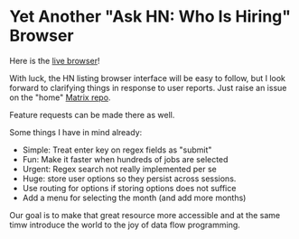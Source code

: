 # Yet Another "Ask HN: Who Is Hiring" Browser
Here is the [live browser](https://kennytilton.github.io/whoishiring/)!

With luck, the HN listing browser interface will be easy to follow, but I look forward to clarifying things in response to user reports. Just raise an issue on the "home" [Matrix repo](https://github.com/kennytilton/matrix).

Feature requests can be made there as well.

Some things I have in mind already:
* Simple: Treat enter key on regex fields as "submit"
* Fun: Make it faster when hundreds of jobs are selected
* Urgent: Regex search not really implemented per se
* Huge: store user options so they persist across sessions.
* Use routing for options if storing options does not suffice
* Add a menu for selecting the month (and add more months)

Our goal is to make that great resource more accessible and at the same timw introduce the world to the joy of data flow programming.
